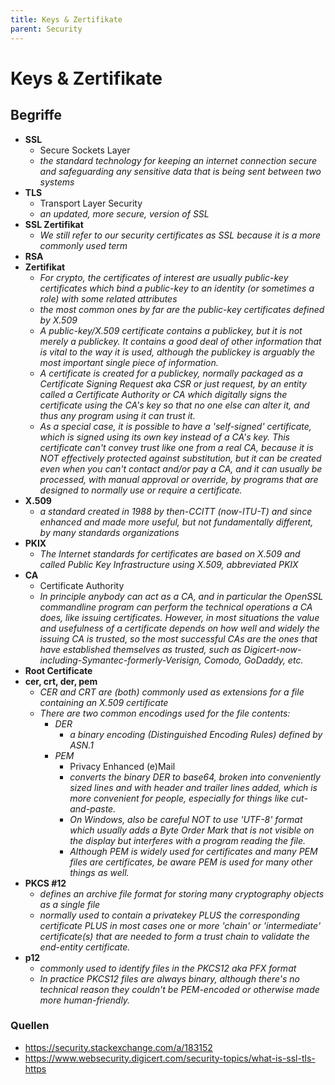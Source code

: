 ```yaml
---
title: Keys & Zertifikate
parent: Security
---
```


# Keys & Zertifikate

## Begriffe
- **SSL**
  - Secure Sockets Layer
  - *the standard technology for keeping an internet connection secure and safeguarding any sensitive data that is being sent between two systems* 
- **TLS**
  - Transport Layer Security
  - *an updated, more secure, version of SSL*
- **SSL Zertifikat**
  - *We still refer to our security certificates as SSL because it is a more commonly used term* 
- **RSA**
- **Zertifikat**
  - *For crypto, the certificates of interest are usually public-key certificates which bind a public-key to an identity (or sometimes a role) with some related attributes* 
  - *the most common ones by far are the public-key certificates defined by X.509*
  - *A public-key/X.509 certificate contains a publickey, but it is not merely a publickey. It contains a good deal of other information that is vital to the way it is used, although the publickey is arguably the most important single piece of information.*
  - *A certificate is created for a publickey, normally packaged as a Certificate Signing Request aka CSR or just request, by an entity called a Certificate Authority or CA which digitally signs the certificate using the CA's key so that no one else can alter it, and thus any program using it can trust it.*
  - *As a special case, it is possible to have a 'self-signed' certificate, which is signed using its own key instead of a CA's key. This certificate can't convey trust like one from a real CA, because it is NOT effectively protected against substitution, but it can be created even when you can't contact and/or pay a CA, and it can usually be processed, with manual approval or override, by programs that are designed to normally use or require a certificate.*
- **X.509**
  - *a standard created in 1988 by then-CCITT (now-ITU-T) and since enhanced and made more useful, but not fundamentally different, by many standards organizations* 
- **PKIX**
  - *The Internet standards for certificates are based on X.509 and called Public Key Infrastructure using X.509, abbreviated PKIX* 
- **CA**
  - Certificate Authority
  - *In principle anybody can act as a CA, and in particular the OpenSSL commandline program can perform the technical operations a CA does, like issuing certificates. However, in most situations the value and usefulness of a certificate depends on how well and widely the issuing CA is trusted, so the most successful CAs are the ones that have established themselves as trusted, such as Digicert-now-including-Symantec-formerly-Verisign, Comodo, GoDaddy, etc.*
- **Root Certificate** 
- **cer, crt, der, pem**
  - *CER and CRT are (both) commonly used as extensions for a file containing an X.509 certificate*
  - *There are two common encodings used for the file contents:*
    - *DER*
      - *a binary encoding (Distinguished Encoding Rules) defined by ASN.1*
    - *PEM*
      - Privacy Enhanced (e)Mail
      - *converts the binary DER to base64, broken into conveniently sized lines and with header and trailer lines added, which is more convenient for people, especially for things like cut-and-paste.*
      - *On Windows, also be careful NOT to use 'UTF-8' format which usually adds a Byte Order Mark that is not visible on the display but interferes with a program reading the file.*
      - *Although PEM is widely used for certificates and many PEM files are certificates, be aware PEM is used for many other things as well.*
- **PKCS #12**
  - *defines an archive file format for storing many cryptography objects as a single file* 
  - *normally used to contain a privatekey PLUS the corresponding certificate PLUS in most cases one or more 'chain' or 'intermediate' certificate(s) that are needed to form a trust chain to validate the end-entity certificate.*
- **p12**
  - *commonly used to identify files in the PKCS12 aka PFX format*
  - *In practice PKCS12 files are always binary, although there's no technical reason they couldn't be PEM-encoded or otherwise made more human-friendly.*

### Quellen
- <https://security.stackexchange.com/a/183152>
- <https://www.websecurity.digicert.com/security-topics/what-is-ssl-tls-https>

